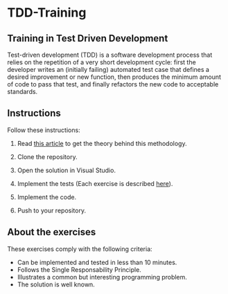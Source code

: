 # TDD-Training
## Training in Test Driven Development

Test-driven development (TDD) is a software development process that relies on the repetition of a very short development cycle: first the developer writes an (initially failing) automated test case that defines a desired improvement or new function, then produces the minimum amount of code to pass that test, and finally refactors the new code to acceptable standards.

## Instructions

Follow these instructions:

1. Read [this article](http://agiledata.org/essays/tdd.html) to get the theory behind this methodology.

2. Clone the repository.

3. Open the solution in Visual Studio.

4. Implement the tests (Each exercise is described [here](https://github.com/ScioMx/TDD-Training/wiki)).

5. Implement the code.

6. Push to your repository.

## About the exercises
These exercises comply with the following criteria:

- Can be implemented and tested in less than 10 minutes.
- Follows the Single Responsability Principle.
- Illustrates a common but interesting programming problem.
- The solution is well known.
